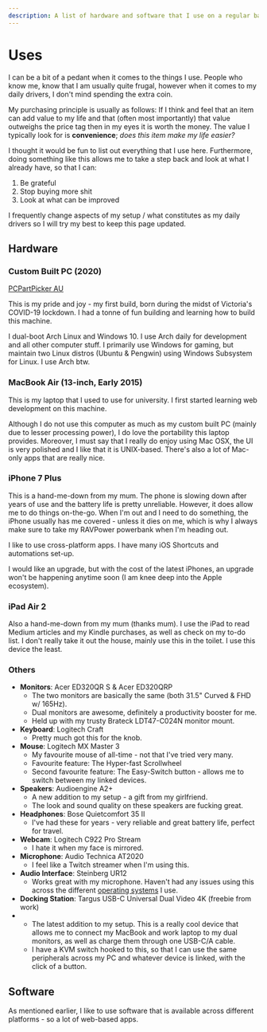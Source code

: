 ```yaml
---
description: A list of hardware and software that I use on a regular basis.
---
```


# Uses

I can be a bit of a pedant when it comes to the things I use. People who know me, know that I am usually quite frugal, however when it comes to my daily drivers, I don't mind spending the extra coin.

My purchasing principle is usually as follows: If I think and feel that an item can add value to my life and that \(often most importantly\) that value outweighs the price tag then in my eyes it is worth the money. The value I typically look for is **convenience**; _does this item make my life easier?_

I thought it would be fun to list out everything that I use here. Furthermore, doing something like this allows me to take a step back and look at what I already have, so that I can:

1. Be grateful
2. Stop buying more shit
3. Look at what can be improved

I frequently change aspects of my setup / what constitutes as my daily drivers so I will try my best to keep this page updated.

## Hardware

### Custom Built PC \(2020\)

[PCPartPicker AU](https://au.pcpartpicker.com/list/mC6R7X)

This is my pride and joy - my first build, born during the midst of Victoria's COVID-19 lockdown. I had a tonne of fun building and learning how to build this machine.

I dual-boot Arch Linux and Windows 10. I use Arch daily for development and all other computer stuff. I primarily use Windows for gaming, but maintain two Linux distros \(Ubuntu & Pengwin\) using Windows Subsystem for Linux. I use Arch btw.



### MacBook Air \(13-inch, Early 2015\)

This is my laptop that I used to use for university. I first started learning web development on this machine.

Although I do not use this computer as much as my custom built PC \(mainly due to lesser processing power\), I do love the portability this laptop provides. Moreover, I must say that I really do enjoy using Mac OSX, the UI is very polished and I like that it is UNIX-based. There's also a lot of Mac-only apps that are really nice.



### iPhone 7 Plus

This is a hand-me-down from my mum. The phone is slowing down after years of use and the battery life is pretty unreliable. However, it does allow me to do things on-the-go. When I'm out and I need to do something, the iPhone usually has me covered - unless it dies on me, which is why I always make sure to take my RAVPower powerbank when I'm heading out.

I like to use cross-platform apps. I have many iOS Shortcuts and automations set-up.

I would like an upgrade, but with the cost of the latest iPhones, an upgrade won't be happening anytime soon \(I am knee deep into the Apple ecosystem\).



### iPad Air 2

Also a hand-me-down from my mum \(thanks mum\). I use the iPad to read Medium articles and my Kindle purchases, as well as check on my to-do list. I don't really take it out the house, mainly use this in the toilet. I use this device the least.



### Others

* **Monitors**: Acer ED320QR S & Acer ED320QRP
  * The two monitors are basically the same \(both 31.5" Curved & FHD w/ 165Hz\).
  * Dual monitors are awesome, definitely a productivity booster for me.
  * Held up with my trusty Brateck LDT47-C024N monitor mount.
* **Keyboard**: Logitech Craft
  * Pretty much got this for the knob.
* **Mouse**: Logitech MX Master 3
  * My favourite mouse of all-time - not that I've tried very many.
  * Favourite feature: The Hyper-fast Scrollwheel
  * Second favourite feature: The Easy-Switch button - allows me to switch between my linked devices.
* **Speakers**: Audioengine A2+
  * A new addition to my setup - a gift from my girlfriend.
  * The look and sound quality on these speakers are fucking great. 
* **Headphones**: Bose Quietcomfort 35 II
  * I've had these for years - very reliable and great battery life, perfect for travel.
* **Webcam**: Logitech C922 Pro Stream
  * I hate it when my face is mirrored.
* **Microphone**: Audio Technica AT2020
  * I feel like a Twitch streamer when I'm using this.
* **Audio Interface**: Steinberg UR12
  * Works great with my microphone. Haven't had any issues using this across the different [operating systems](tech/computers/operating-systems/) I use.
* **Docking Station**: Targus USB-C Universal Dual Video 4K \(freebie from work\)
* * The latest addition to my setup. This is a really cool device that allows me to connect my MacBook and work laptop to my dual monitors, as well as charge them through one USB-C/A cable.
  * I have a KVM switch hooked to this, so that I can use the same peripherals across my PC and whatever device is linked, with the click of a button. 

## Software

As mentioned earlier, I like to use software that is available across different platforms - so a lot of web-based apps.

